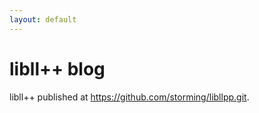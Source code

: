 ```yaml
---
layout: default
---
```


# libll++ blog

libll++ published at https://github.com/storming/libllpp.git.

